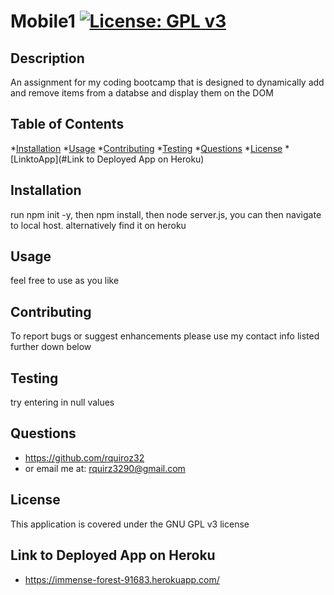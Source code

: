 # Mobile1         [![License: GPL v3](https://img.shields.io/badge/License-GPLv3-blue.svg)](https://www.gnu.org/licenses/gpl-3.0)
## Description
An assignment for my coding bootcamp that is designed to dynamically add and remove items from a databse and display them on the DOM

## Table of Contents

*[Installation](#installation)
*[Usage](#usage)
*[Contributing](#Contributing)
*[Testing](#Testing)
*[Questions](#Questions)
*[License](#License)
*[LinktoApp](#Link to Deployed App on Heroku)


## Installation
run npm init -y, then npm install, then node server.js, you can then navigate to local host. alternatively find it on heroku

## Usage
feel free to use as you like

## Contributing
To report bugs or suggest enhancements please use my contact info listed further down below

## Testing
try entering in null values

## Questions
* https://github.com/rquiroz32
* or email me at: rquirz3290@gmail.com

## License
This application is covered under the GNU GPL v3 license 

## Link to Deployed App on Heroku
* https://immense-forest-91683.herokuapp.com/
